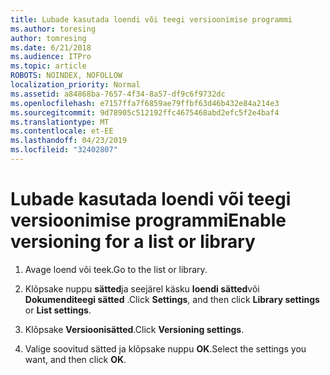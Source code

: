 ```yaml
---
title: Lubade kasutada loendi või teegi versioonimise programmi
ms.author: toresing
author: tomresing
ms.date: 6/21/2018
ms.audience: ITPro
ms.topic: article
ROBOTS: NOINDEX, NOFOLLOW
localization_priority: Normal
ms.assetid: a84868ba-7657-4f34-8a57-df9c6f9732dc
ms.openlocfilehash: e7157ffa7f6859ae79ffbf63d46b432e84a214e3
ms.sourcegitcommit: 9d78905c512192ffc4675468abd2efc5f2e4baf4
ms.translationtype: MT
ms.contentlocale: et-EE
ms.lasthandoff: 04/23/2019
ms.locfileid: "32402807"
---
```

# <a name="enable-versioning-for-a-list-or-library"></a><span data-ttu-id="159d1-102">Lubade kasutada loendi või teegi versioonimise programmi</span><span class="sxs-lookup"><span data-stu-id="159d1-102">Enable versioning for a list or library</span></span>

1. <span data-ttu-id="159d1-103">Avage loend või teek.</span><span class="sxs-lookup"><span data-stu-id="159d1-103">Go to the list or library.</span></span>
    
2. <span data-ttu-id="159d1-104">Klõpsake nuppu **sätted**ja seejärel käsku **loendi sätted**või **Dokumenditeegi sätted** .</span><span class="sxs-lookup"><span data-stu-id="159d1-104">Click **Settings**, and then click **Library settings** or **List settings**.</span></span>
    
3. <span data-ttu-id="159d1-105">Klõpsake **Versioonisätted**.</span><span class="sxs-lookup"><span data-stu-id="159d1-105">Click **Versioning settings**.</span></span>
    
4. <span data-ttu-id="159d1-106">Valige soovitud sätted ja klõpsake nuppu **OK**.</span><span class="sxs-lookup"><span data-stu-id="159d1-106">Select the settings you want, and then click **OK**.</span></span>
    

